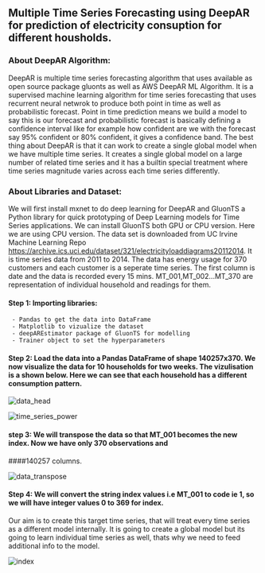 ## Multiple Time Series Forecasting using DeepAR for prediction of electricity consuption for different housholds.


### About DeepAR Algorithm:

DeepAR is multiple time series forecasting algorithm that uses available as open source package gluonts as well as AWS DeepAR ML Algorithm.
It is a supervised machine learning algorithm for time series forecasting that uses recurrent neural netwrok to produce both point in time as well as 
probabilistic forecast.
Point in time prediction means we build a model to say this is our forecast and probabilistic forecast is basically defining a confidence interval like 
for example how confident are we with the forecast say 95% confident or 80% confident, it gives a confidence band.
The best thing about DeepAR is that it can work to create a single global model when we have multiple time series. 
It creates a single global model on a large number of related time series and it has a builtin special treatment where time series magnitude varies across
each time series differently.

### About Libraries and Dataset:
We will first install mxnet to do deep learning for DeepAR and GluonTS a Python library for quick prototyping of Deep Learning models for Time Series applications.
We can install GluonTS both GPU or CPU version. Here we are using CPU version.
The data set is downloaded from UC Irvine Machine Learning Repo https://archive.ics.uci.edu/dataset/321/electricityloaddiagrams20112014. It is time series 
data from 2011 to 2014. The data has energy usage for 370 customers and each customer is a seperate time series.
The first column is date and the data is recorded every 15 mins. MT_001,MT_002...MT_370 are representation of individual household and readings for them.

#### Step 1: Importing libraries:  
     - Pandas to get the data into DataFrame 
     - Matplotlib to vizualize the dataset
     - deepAREstimator package of GluonTS for modelling
     - Trainer object to set the hyperparameters
#### Step 2: Load the data into a Pandas DataFrame of shape 140257x370. We now visualize the data for 10 households for two weeks. The vizulisation is a shown below. Here we can see that each household has a different consumption pattern.

![data_head](https://github.com/ranjeetha-virdi/Time_series_forecasting/assets/81987445/7dab47b2-958b-4227-905e-3c198814a632)


![time_series_power](https://github.com/ranjeetha-virdi/Time_series_forecasting/assets/81987445/42eb4f54-e7ee-4040-9062-202450ecd6b1)

#### step 3: We will transpose the data so that MT_001 becomes the new index. Now we have only 370 observations and 
####140257 columns.

![data_transpose](https://github.com/ranjeetha-virdi/Time_series_forecasting/assets/81987445/34831d14-fa25-4279-8dcd-6f60f6fdc0ff)

#### Step 4: We will convert the string index values i.e MT_001 to code ie 1, so we will have integer values 0 to 369 for index.
Our aim is to create this target time series, that will treat every time series as a different model internally.
It is going to create a global model but its going to learn individual time series as well, thats why we need to feed additional info to the model.

![index](https://github.com/ranjeetha-virdi/Time_series_forecasting/assets/81987445/50b41287-c021-4ba6-9515-360b05c5c56e)
